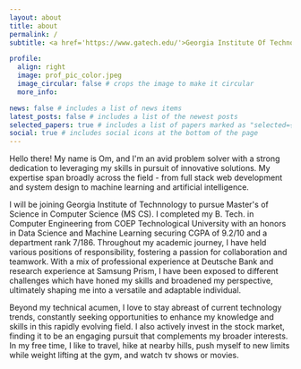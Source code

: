 ```yaml
---
layout: about
title: about
permalink: /
subtitle: <a href='https://www.gatech.edu/'>Georgia Institute Of Technology</a>

profile:
  align: right
  image: prof_pic_color.jpeg
  image_circular: false # crops the image to make it circular
  more_info:

news: false # includes a list of news items
latest_posts: false # includes a list of the newest posts
selected_papers: true # includes a list of papers marked as "selected={true}"
social: true # includes social icons at the bottom of the page
---
```


Hello there! My name is Om, and I'm an avid problem solver with a strong dedication to leveraging my skills in pursuit of innovative solutions. My expertise span broadly across the field - from full stack web development and system design to machine learning and artificial intelligence.

I will be joining Georgia Institute of Technnology to pursue Master's of Science in Computer Science (MS CS). I completed my B. Tech. in Computer Engineering from COEP Technological University with an honors in Data Science and Machine Learning securing CGPA of 9.2/10 and a department rank 7/186. Throughout my academic journey, I have held various positions of responsibility, fostering a passion for collaboration and teamwork. With a mix of professional experience at Deutsche Bank and research experience at Samsung Prism, I have been exposed to different challenges which have honed my skills and broadened my perspective, ultimately shaping me into a versatile and adaptable individual. 

Beyond my technical acumen, I love to stay abreast of current technology trends, constantly seeking opportunities to enhance my knowledge and skills in this rapidly evolving field. I also actively invest in the stock market, finding it to be an engaging pursuit that complements my broader interests. In my free time, I like to travel, hike at nearby hills, push myself to new limits while weight lifting at the gym, and watch tv shows or movies.
